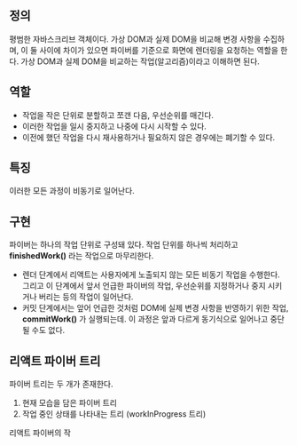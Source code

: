 ## 정의
평범한 자바스크리브 객체이다. 가상 DOM과 실제 DOM을 비교해 변경 사항을 수집하며, 이 둘 사이에 차이가 있으면 파이버를 기준으로 화면에 렌더링을 요청하는 역할을 한다.
가상 DOM과 실제 DOM을 비교하는 작업(알고리즘)이라고 이해하면 된다.

## 역할
- 작업을 작은 단위로 분할하고 쪼갠 다음, 우선순위를 매긴다.
- 이러한 작업을 일시 중지하고 나중에 다시 시작할 수 있다.
- 이전에 했던 작업을 다시 재사용하거나 필요하지 않은 경우에는 폐기할 수 있다.

## 특징
이러한 모든 과정이 비동기로 일어난다.

## 구현
파이버는 하나의 작업 단위로 구성돼 있다. 작업 단위를 하나씩 처리하고 **finishedWork()** 라는 작업으로 마무리한다.
- 렌더 단계에서 리액트는 사용자에게 노출되지 않는 모든 비동기 작업을 수행한다. 그리고 이 단계에서 앞서 언급한 파이버의 작업, 우선순위를 지정하거나 중지 시키거나 버리는 등의 작업이 일어난다.
- 커밋 단계에서는 앞어 언급한 것처럼 DOM에 실제 변경 사항을 반영하기 위한 작업, **commitWork()** 가 실행되는데. 이 과정은 앞과 다르게 동기식으로 일어나고 중단될 수도 없다.


## 리액트 파이버 트리
파이버 트리는 두 개가 존재한다. 
1. 현재 모습을 담은 파이버 트리
2. 작업 중인 상태를 나타내는 트리 (workInProgress 트리)

리액트 파이버의 작